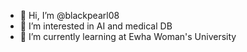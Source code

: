 - 👋 Hi, I’m @blackpearl08
- 👀 I’m interested in AI and medical DB
- 🌱 I’m currently learning at Ewha Woman's University
